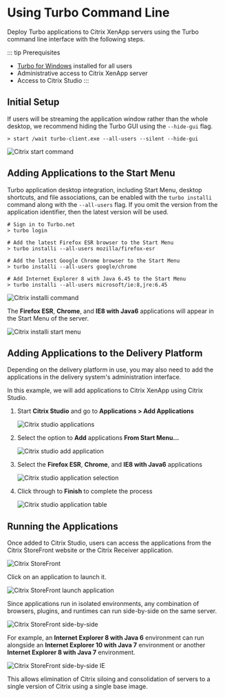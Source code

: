 # Using Turbo Command Line

Deploy Turbo applications to Citrix XenApp servers using the Turbo command line interface with the following steps.

::: tip Prerequisites
- [Turbo for Windows](https://turbo.net/download) installed for all users
- Administrative access to Citrix XenApp server
- Access to Citrix Studio
:::

## Initial Setup

If users will be streaming the application window rather than the whole desktop, we recommend hiding the Turbo GUI using the `--hide-gui` flag.

```
> start /wait turbo-client.exe --all-users --silent --hide-gui
```

![Citrix start command](/images/citrix2.png)

## Adding Applications to the Start Menu

Turbo application desktop integration, including Start Menu, desktop shortcuts, and file associations, can be enabled with the `turbo installi` command along with the `--all-users` flag. If you omit the version from the application identifier, then the latest version will be used.

```
# Sign in to Turbo.net
> turbo login

# Add the latest Firefox ESR browser to the Start Menu
> turbo installi --all-users mozilla/firefox-esr

# Add the latest Google Chrome browser to the Start Menu
> turbo installi --all-users google/chrome

# Add Internet Explorer 8 with Java 6.45 to the Start Menu
> turbo installi --all-users microsoft/ie:8,jre:6.45
```

![Citrix installi command](/images/citrix3.png)

The **Firefox ESR**, **Chrome**, and **IE8 with Java6** applications will appear in the Start Menu of the server.

![Citrix installi start menu](/images/citrix4.png)

## Adding Applications to the Delivery Platform

Depending on the delivery platform in use, you may also need to add the applications in the delivery system's administration interface.

In this example, we will add applications to Citrix XenApp using Citrix Studio.

1. Start **Citrix Studio** and go to **Applications > Add Applications**

   ![Citrix studio applications](/images/citrix5.png)

2. Select the option to **Add** applications **From Start Menu...**

   ![Citrix studio add application](/images/citrix6.png)

3. Select the **Firefox ESR**, **Chrome**, and **IE8 with Java6** applications

   ![Citrix studio application selection](/images/citrix7.png)

4. Click through to **Finish** to complete the process

   ![Citrix studio application table](/images/citrix8.png)

## Running the Applications

Once added to Citrix Studio, users can access the applications from the Citrix StoreFront website or the Citrix Receiver application.

![Citrix StoreFront](/images/citrix9.png)

Click on an application to launch it.

![Citrix StoreFront launch application](/images/citrix10.png)

Since applications run in isolated environments, any combination of browsers, plugins, and runtimes can run side-by-side on the same server.

![Citrix StoreFront side-by-side](/images/citrix11.png)

For example, an **Internet Explorer 8 with Java 6** environment can run alongside an **Internet Explorer 10 with Java 7** environment or another **Internet Explorer 8 with Java 7** environment.

![Citrix StoreFront side-by-side IE](/images/citrix12.png)

This allows elimination of Citrix siloing and consolidation of servers to a single version of Citrix using a single base image.
